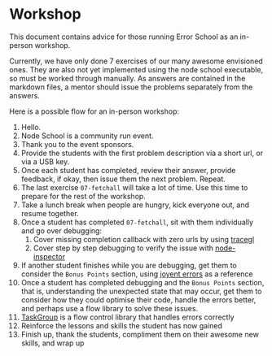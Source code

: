 # Workshop

This document contains advice for those running Error School as an in-person workshop.

Currently, we have only done 7 exercises of our many awesome envisioned ones. They are also not yet implemented using the node school executable, so must be worked through manually. As answers are contained in the markdown files, a mentor should issue the problems separately from the answers.

Here is a possible flow for an in-person workshop:

1. Hello.
1. Node School is a community run event.
1. Thank you to the event sponsors.
1. Provide the students with the first problem description via a short url, or via a USB key.
1. Once each student has completed, review their answer, provide feedback, if okay, then issue them the next problem. Repeat.
1. The last exercise `07-fetchall` will take a lot of time. Use this time to prepare for the rest of the workshop.
1. Take a lunch break when people are hungry, kick everyone out, and resume together.
1. Once a student has completed `07-fetchall`, sit with them individually and go over debugging:
 	1. Cover missing completion callback with zero urls by using [tracegl](https://github.com/traceglMPL/tracegl)
	1. Cover step by step debugging to verify the issue with [node-inspector](https://github.com/node-inspector/node-inspector)
  1. If another student finishes while you are debugging, get them to consider the `Bonus Points` section, using [joyent errors](http://joyent.com/developers/node/design/errors) as a reference
1. Once a student has completed debugging and the `Bonus Points` section, that is, understanding the unexpected state that may occur, get them to consider how they could optimise their code, handle the errors better, and perhaps use a flow library to solve these issues.
  1. [TaskGroup](https://github.com/bevry/taskgroup) is a flow control library that handles errors correctly
1. Reinforce the lessons and skills the student has now gained
1. Finish up, thank the students, compliment them on their awesome new skills, and wrap up